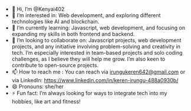 - 👋 Hi, I’m @Kenyai402
- 👀 I’m interested in: Web development, and exploring different technologies like AI and blockchain.
- 🌱 I’m currently learning: Javascript, web development, and focusing on expanding my skills in both frontend and backend.
- 💞️ I’m looking to collaborate on: Javascript projects, web development projects, and any initiative involving problem-solving and creativity in tech. I’m especially interested in team-based projects and solo coding challenges, as I believe they will help me grow. I’m also keen to contribute to open-source projects.
- 📫 How to reach me : You can reach via irungukeren642@gmail.com or via LinkedIn: https://www.linkedin.com/in/keren-irungu-488a0930b/
- 😄 Pronouns: she/her
- ⚡ Fun fact: I’m always looking for ways to integrate tech into my hobbies, like art and fitness!


<!---
Kenyai402/Kenyai402 is a ✨ special ✨ repository because its `README.md` (this file) appears on your GitHub profile.
You can click the Preview link to take a look at your changes.
--->
